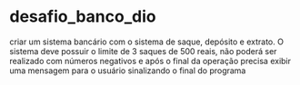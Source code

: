 # desafio_banco_dio

criar um sistema bancário com o sistema de saque, depósito e extrato. O sistema deve possuir o limite de 3 saques de 500 reais, não poderá ser realizado com números negativos e após o final da operação precisa exibir uma mensagem para o usuário sinalizando o final do programa
